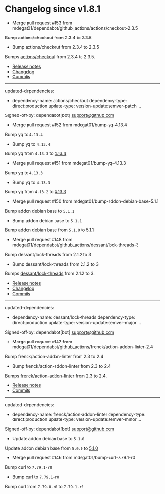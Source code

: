 # Changelog since v1.8.1
- Merge pull request #153 from mdegat01/dependabot/github_actions/actions/checkout-2.3.5

Bump actions/checkout from 2.3.4 to 2.3.5 
- Bump actions/checkout from 2.3.4 to 2.3.5

Bumps [actions/checkout](https://github.com/actions/checkout) from 2.3.4 to 2.3.5.
- [Release notes](https://github.com/actions/checkout/releases)
- [Changelog](https://github.com/actions/checkout/blob/main/CHANGELOG.md)
- [Commits](https://github.com/actions/checkout/compare/v2.3.4...v2.3.5)

---
updated-dependencies:
- dependency-name: actions/checkout
  dependency-type: direct:production
  update-type: version-update:semver-patch
...

Signed-off-by: dependabot[bot] <support@github.com> 
- Merge pull request #152 from mdegat01/bump-yq-4.13.4

Bump yq to `4.13.4` 
- Bump yq to `4.13.4`

Bump yq from `4.13.3` to [4.13.4](https://github.com/mikefarah/yq/releases/tag/v4.13.4) 
- Merge pull request #151 from mdegat01/bump-yq-4.13.3

Bump yq to `4.13.3` 
- Bump yq to `4.13.3`

Bump yq from `4.13.2` to [4.13.3](https://github.com/mikefarah/yq/releases/tag/v4.13.3) 
- Merge pull request #150 from mdegat01/bump-addon-debian-base-5.1.1

Bump addon debian base to `5.1.1` 
- Bump addon debian base to `5.1.1`

Bump addon debian base from `5.1.0` to [5.1.1](https://github.com/hassio-addons/addon-debian-base/releases/tag/v5.1.1) 
- Merge pull request #148 from mdegat01/dependabot/github_actions/dessant/lock-threads-3

Bump dessant/lock-threads from 2.1.2 to 3 
- Bump dessant/lock-threads from 2.1.2 to 3

Bumps [dessant/lock-threads](https://github.com/dessant/lock-threads) from 2.1.2 to 3.
- [Release notes](https://github.com/dessant/lock-threads/releases)
- [Changelog](https://github.com/dessant/lock-threads/blob/master/CHANGELOG.md)
- [Commits](https://github.com/dessant/lock-threads/compare/v2.1.2...v3)

---
updated-dependencies:
- dependency-name: dessant/lock-threads
  dependency-type: direct:production
  update-type: version-update:semver-major
...

Signed-off-by: dependabot[bot] <support@github.com> 
- Merge pull request #147 from mdegat01/dependabot/github_actions/frenck/action-addon-linter-2.4

Bump frenck/action-addon-linter from 2.3 to 2.4 
- Bump frenck/action-addon-linter from 2.3 to 2.4

Bumps [frenck/action-addon-linter](https://github.com/frenck/action-addon-linter) from 2.3 to 2.4.
- [Release notes](https://github.com/frenck/action-addon-linter/releases)
- [Commits](https://github.com/frenck/action-addon-linter/compare/v2.3...v2.4)

---
updated-dependencies:
- dependency-name: frenck/action-addon-linter
  dependency-type: direct:production
  update-type: version-update:semver-minor
...

Signed-off-by: dependabot[bot] <support@github.com> 
- Update addon debian base to `5.1.0`

Update addon debian base from `5.0.0` to [5.1.0](https://github.com/hassio-addons/addon-debian-base/releases/tag/v5.1.0) 
- Merge pull request #146 from mdegat01/bump-curl-7.79.1-r0

Bump curl to `7.79.1-r0` 
- Bump curl to `7.79.1-r0`

Bump curl from `7.79.0-r0` to `7.79.1-r0` 
